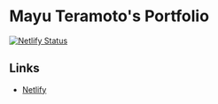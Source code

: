 # Mayu Teramoto's Portfolio

[![Netlify Status](https://api.netlify.com/api/v1/badges/b00928fb-b292-44bf-8833-59a499675f2c/deploy-status)](https://app.netlify.com/sites/mayuteramoto/deploys)

## Links

- [Netlify](https://app.netlify.com/sites/mayuteramoto/overview)

